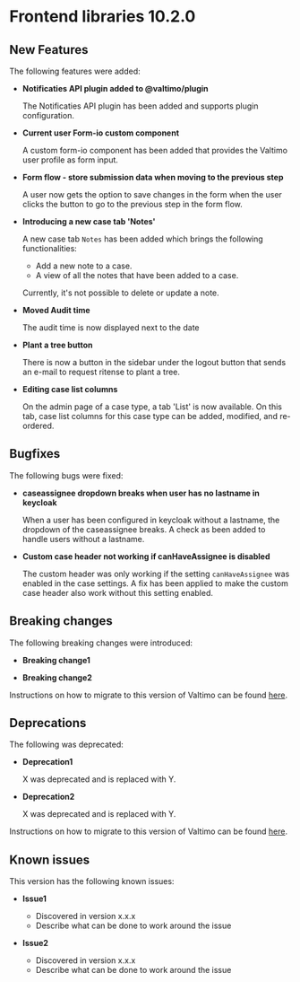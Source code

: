 # Frontend libraries 10.2.0

## New Features

The following features were added:

* **Notificaties API plugin added to @valtimo/plugin**

  The Notificaties API plugin has been added and supports plugin configuration.

* **Current user Form-io custom component**

  A custom form-io component has been added that provides the Valtimo user profile as form input.
  
* **Form flow - store submission data when moving to the previous step**

  A user now gets the option to save changes in the form when the user clicks the button to go to the previous step in
  the form flow.

* **Introducing a new case tab 'Notes'**

  A new case tab `Notes` has been added which brings the following functionalities:
  - Add a new note to a case.
  - A view of all the notes that have been added to a case.

  Currently, it's not possible to delete or update a note.

* **Moved Audit time**

  The audit time is now displayed next to the date

* **Plant a tree button**

  There is now a button in the sidebar under the logout button that sends an e-mail to request ritense to plant a tree.

* **Editing case list columns**

  On the admin page of a case type, a tab 'List' is now available. On this tab, case list columns for this case type can
  be added, modified, and re-ordered.

## Bugfixes

The following bugs were fixed:

* **caseassignee dropdown breaks when user has no lastname in keycloak**

  When a user has been configured in keycloak without a lastname, the dropdown of the caseassignee breaks. A check as been added to handle users without a lastname.

* **Custom case header not working if canHaveAssignee is disabled**

  The custom header was only working if the setting `canHaveAssignee` was enabled in the case settings. A fix has been applied to make the custom case header also work without this setting enabled.

## Breaking changes

The following breaking changes were introduced:

* **Breaking change1**

* **Breaking change2**

Instructions on how to migrate to this version of Valtimo can be found [here](migration.md).

## Deprecations

The following was deprecated:

* **Deprecation1**

  X was deprecated and is replaced with Y.
* **Deprecation2**

  X was deprecated and is replaced with Y.

Instructions on how to migrate to this version of Valtimo can be found [here](migration.md).

## Known issues

This version has the following known issues:

* **Issue1**
    * Discovered in version x.x.x
    * Describe what can be done to work around the issue

* **Issue2**
    * Discovered in version x.x.x
    * Describe what can be done to work around the issue
